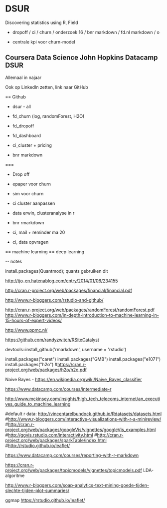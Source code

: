 # DSUR
Discovering statistics using R, Field


- dropoff / ci / churn / onderzoek 16 / bnr markdown / fd.nl markdown / o




- centrale kpi voor churn-model




Coursera Data Science John Hopkins
Datacamp
DSUR
-
Allemaal in najaar

Ook op LinkedIn zetten, link naar GitHub





== Github
 
- dsur - all
 
- fd_churn (log, randomForest, H2O)
- fd_dropoff
- fd_dashboard
 
- ci_cluster + pricing
- bnr markdown
 
 
 
===
 
 
- Drop off
 
- epaper voor churn
- sim voor churn
 
- ci cluster aanpassen
- data erwin, clusteranalyse in r
 
- bnr rmarkdown
 
 
- ci, mail + reminder ma 20
- ci, data opvragen
 
== machine learning
== deep learning
 
 
 
--
notes
 
 
install.packages(Quantmod); quants gebruiken dit
 
 
http://tjo-en.hatenablog.com/entry/2014/01/06/234155
 
 
http://cran.r-project.org/web/packages/financial/financial.pdf
 
http://www.r-bloggers.com/rstudio-and-github/
 
 
http://cran.r-project.org/web/packages/randomForest/randomForest.pdf
http://www.r-bloggers.com/in-depth-introduction-to-machine-learning-in-15-hours-of-expert-videos/
 
http://www.ppmc.nl/
 

https://github.com/randyzwitch/RSiteCatalyst 
 
 
devtools::install_github('rmarkdown', username = 'rstudio')
 
install.packages("caret")
install.packages("GMB")
install.packages("e1071")
install.packages("h2o") #https://cran.r-project.org/web/packages/h2o/h2o.pdf
 
 
 
Naive Bayes - https://en.wikipedia.org/wiki/Naive_Bayes_classifier
 
https://www.datacamp.com/courses/intermediate-r

http://www.mckinsey.com/insights/high_tech_telecoms_internet/an_executives_guide_to_machine_learning
 
 
 
#default r data: http://vincentarelbundock.github.io/Rdatasets/datasets.html
#http://www.r-bloggers.com/interactive-visualizations-with-r-a-minireview/
#http://cran.r-project.org/web/packages/googleVis/vignettes/googleVis_examples.html
#http://ggvis.rstudio.com/interactivity.html
#http://cran.r-project.org/web/packages/sparkTable/index.html
#http://rstudio.github.io/leaflet/


https://www.datacamp.com/courses/reporting-with-r-markdown


https://cran.r-project.org/web/packages/topicmodels/vignettes/topicmodels.pdf
LDA-algoritme

http://www.r-bloggers.com/soap-analytics-text-mining-goede-tijden-slechte-tijden-plot-summaries/

ggmap
https://rstudio.github.io/leaflet/ 

